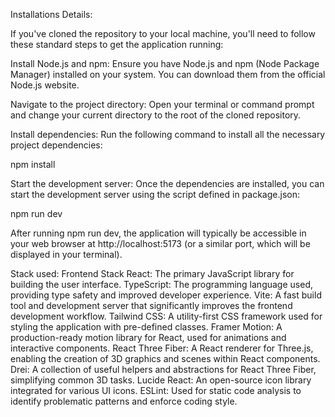 Installations Details:

If you've cloned the repository to your local machine, you'll need to follow these standard steps to get the application running:

Install Node.js and npm: Ensure you have Node.js and npm (Node Package Manager) installed on your system. You can download them from the official Node.js website.

Navigate to the project directory: Open your terminal or command prompt and change your current directory to the root of the cloned repository.

Install dependencies: Run the following command to install all the necessary project dependencies:


npm install

Start the development server: Once the dependencies are installed, you can start the development server using the script defined in package.json:


npm run dev

After running npm run dev, the application will typically be accessible in your web browser at http://localhost:5173 (or a similar port, which will be displayed in your terminal).


Stack used:
Frontend Stack
React: The primary JavaScript library for building the user interface.
TypeScript: The programming language used, providing type safety and improved developer experience.
Vite: A fast build tool and development server that significantly improves the frontend development workflow.
Tailwind CSS: A utility-first CSS framework used for styling the application with pre-defined classes.
Framer Motion: A production-ready motion library for React, used for animations and interactive components.
React Three Fiber: A React renderer for Three.js, enabling the creation of 3D graphics and scenes within React components.
Drei: A collection of useful helpers and abstractions for React Three Fiber, simplifying common 3D tasks.
Lucide React: An open-source icon library integrated for various UI icons.
ESLint: Used for static code analysis to identify problematic patterns and enforce coding style.
